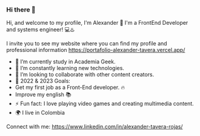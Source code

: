 ### Hi there 👋

Hi, and welcome to my profile, I'm Alexander 👋
I'm a FrontEnd Developer and systems engineer! 💻♨️

I invite you to see my website where you can find my profile and professional information
https://portafolio-alexander-tavera.vercel.app/


* 🔭 I’m currently study in Academia Geek.
* 🌱 I’m constantly learning new technologies.
* 👯 I’m looking to collaborate with other content creators.
* 🥅 2022 & 2023 Goals:
* Get my first job as a Front-End developer. 🔥
* Improve my english 📚
* ⚡ Fun fact: I love playing video games and creating multimedia content.
* 🌍 I live in Colombia

Connect with me:
https://www.linkedin.com/in/alexander-tavera-rojas/



